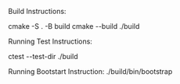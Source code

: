 Build Instructions:

cmake -S . -B build
cmake --build ./build

Running Test Instructions:

ctest --test-dir ./build

Running Bootstart Instruction:
./build/bin/bootstrap